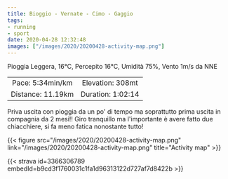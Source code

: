 ```yaml
---
title: Bioggio - Vernate - Cimo - Gaggio 
tags:
- running
- sport
date: 2020-04-28 12:32:48
images: ["/images/2020/20200428-activity-map.png"]
---
```


Pioggia Leggera, 16°C, Percepito 16°C, Umidità 75%, Vento 1m/s da NNE


| | |
| :-: | :-: |
| Pace: 5:34min/km | Elevation: 308mt |
| Distance: 11.19km | Duration: 1:02:14 |


Priva uscita con pioggia da un po' di tempo ma soprattutto prima uscita in compagnia da 2 mesi!!
Giro tranquillo ma l'importante è avere fatto due chiacchiere, si fa meno fatica nonostante tutto!





{{< figure src="/images/2020/20200428-activity-map.png" link="/images/2020/20200428-activity-map.png" title="Activity map" >}}


{{< strava id=3366306789 embedId=b9cd3f1760031c1fa1d96313122d727af7d8422b >}}
